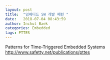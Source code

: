 ```yaml
---
layout: post
title:  "임베디드 SW 개발 패턴 "
date:   2018-07-04 08:43:59
author: Inchul Baek
categories: Embedded
tags: PTTES
---
```



Patterns for Time-Triggered Embedded Systems
http://www.safetty.net/publications/pttes
